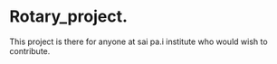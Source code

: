 # Rotary_project.
This project is there for anyone at sai pa.i institute who would wish to
contribute.
